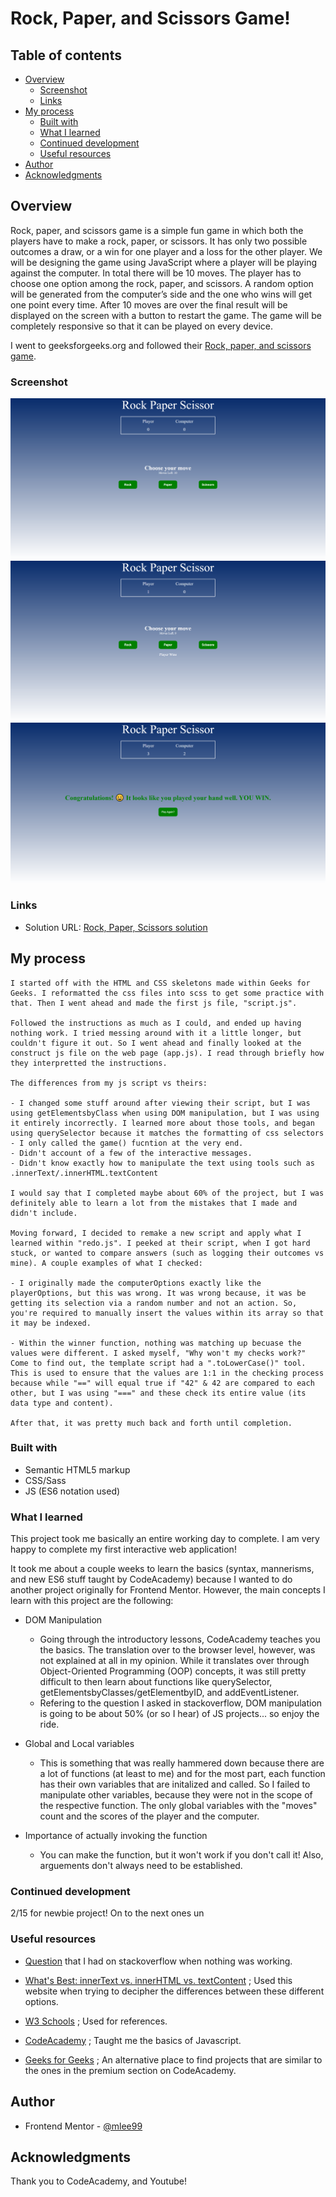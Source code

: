 # Rock, Paper, and Scissors Game! 

## Table of contents

- [Overview](#overview)
  - [Screenshot](#screenshot)
  - [Links](#links)
- [My process](#my-process)
  - [Built with](#built-with)
  - [What I learned](#what-i-learned)
  - [Continued development](#continued-development)
  - [Useful resources](#useful-resources)
- [Author](#author)
- [Acknowledgments](#acknowledgments)

## Overview

Rock, paper, and scissors game is a simple fun game in which both the players have to make a rock, paper, or scissors. It has only two possible outcomes a draw, or a win for one player and a loss for the other player. We will be designing the game using JavaScript where a player will be playing against the computer. In total there will be 10 moves. The player has to choose one option among the rock, paper, and scissors. A random option will be generated from the computer’s side and the one who wins will get one point every time. After 10 moves are over the final result will be displayed on the screen with a button to restart the game. The game will be completely responsive so that it can be played on every device.

I went to geeksforgeeks.org and followed their [Rock, paper, and scissors game](https://www.geeksforgeeks.org/rock-paper-and-scissor-game-using-javascript/).

### Screenshot

![Starting Page](https://github.com/mlee99/rock-paper-scissors-project/blob/main/assests/starting-page.png)
![Reactive Counters and Messages](https://github.com/mlee99/rock-paper-scissors-project/blob/main/assests/reactive-counters-and-messages.png)
![End Page](https://github.com/mlee99/rock-paper-scissors-project/blob/main/assests/end-page.png)

### Links

- Solution URL: [Rock, Paper, Scissors solution](https://github.com/mlee99/rock-paper-scissors-project)

## My process
    I started off with the HTML and CSS skeletons made within Geeks for Geeks. I reformatted the css files into scss to get some practice with that. Then I went ahead and made the first js file, "script.js".

    Followed the instructions as much as I could, and ended up having nothing work. I tried messing around with it a little longer, but couldn't figure it out. So I went ahead and finally looked at the construct js file on the web page (app.js). I read through briefly how they interpretted the instructions.

    The differences from my js script vs theirs:
    
    - I changed some stuff around after viewing their script, but I was using getElementsbyClass when using DOM manipulation, but I was using it entirely incorrectly. I learned more about those tools, and began using querySelector because it matches the formatting of css selectors
    - I only called the game() fucntion at the very end.
    - Didn't account of a few of the interactive messages.
    - Didn't know exactly how to manipulate the text using tools such as .innerText/.innerHTML.textContent

    I would say that I completed maybe about 60% of the project, but I was definitely able to learn a lot from the mistakes that I made and didn't include.

    Moving forward, I decided to remake a new script and apply what I learned within "redo.js". I peeked at their script, when I got hard stuck, or wanted to compare answers (such as logging their outcomes vs mine). A couple examples of what I checked:

    - I originally made the computerOptions exactly like the playerOptions, but this was wrong. It was wrong because, it was be getting its selection via a random number and not an action. So, you're required to manually insert the values within its array so that it may be indexed.

    - Within the winner function, nothing was matching up becuase the values were different. I asked myself, "Why won't my checks work?" Come to find out, the template script had a ".toLowerCase()" tool. This is used to ensure that the values are 1:1 in the checking process because while "==" will equal true if "42" & 42 are compared to each other, but I was using "===" and these check its entire value (its data type and content).

    After that, it was pretty much back and forth until completion. 

### Built with

- Semantic HTML5 markup
- CSS/Sass
- JS (ES6 notation used)

### What I learned

This project took me basically an entire working day to complete. I am very happy to complete my first interactive web application!

It took me about a couple weeks to learn the basics (syntax, mannerisms, and new ES6 stuff taught by CodeAcademy) because I wanted to do another project originally for Frontend Mentor. However, the main concepts I learn with this project are the following:

- DOM Manipulation
    - Going through the introductory lessons, CodeAcademy teaches you the basics. The translation over to the browser level, however, was not explained at all in my opinion. While it translates over through Object-Oriented Programming (OOP) concepts, it was still pretty difficult to then learn about functions like querySelector, getElementsbyClasses/getElementbyID, and addEventListener.
    - Refering to the question I asked in stackoverflow, DOM manipulation is going to be about 50% (or so I hear) of JS projects... so enjoy the ride.

- Global and Local variables
    - This is something that was really hammered down because there are a lot of functions (at least to me) and for the most part, each function has their own variables that are initalized and called. So I failed to manipulate other variables, because they were not in the scope of the respective function. The only global variables with the "moves" count and the scores of the player and the computer.

- Importance of actually invoking the function
    - You can make the function, but it won't work if you don't call it! Also, arguements don't always need to be established.


### Continued development

2/15 for newbie project! On to the next ones un

### Useful resources

- [Question](https://stackoverflow.com/questions/71720686/are-we-supposed-to-initialize-variables-in-js-regardless-of-a-value-being-set) that I had on stackoverflow when nothing was working.

- [What's Best: innerText vs. innerHTML vs. textContent](https://betterprogramming.pub/whats-best-innertext-vs-innerhtml-vs-textcontent-903ebc43a3fc) ; Used this website when trying to decipher the differences between these different options.

- [W3 Schools](https://www.w3schools.com/) ; Used for references.

- [CodeAcademy](https://www.codecademy.com/learn/introduction-to-javascript) ; Taught me the basics of Javascript.

- [Geeks for Geeks](https://www.geeksforgeeks.org/) ; An alternative place to find projects that are similar to the ones in the premium section on CodeAcademy.

## Author

- Frontend Mentor - [@mlee99](https://www.frontendmentor.io/profile/mlee99)

## Acknowledgments

Thank you to CodeAcademy, and Youtube!
